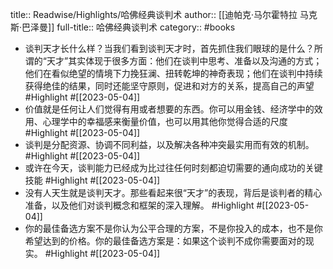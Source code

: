 title:: Readwise/Highlights/哈佛经典谈判术
author:: [[迪帕克·马尔霍特拉 马克斯·巴泽曼]]
full-title:: 哈佛经典谈判术
category:: #books
- 谈判天才长什么样？当我们看到谈判天才时，首先抓住我们眼球的是什么？所谓的“天才”其实体现于很多方面：他们在谈判中思考、准备以及沟通的方式；他们在看似绝望的情境下力挽狂澜、扭转乾坤的神奇表现；他们在谈判中持续获得绝佳的结果，同时还能坚守原则，促进和对方的关系，提高自己的声望 #Highlight #[[2023-05-04]]
- 价值就是任何让人们觉得有用或者想要的东西。你可以用金钱、经济学中的效用、心理学中的幸福感来衡量价值，也可以用其他你觉得合适的尺度 #Highlight #[[2023-05-04]]
- 谈判是分配资源、协调不同利益，以及解决各种冲突最实用而有效的机制。 #Highlight #[[2023-05-04]]
- 或许在今天，谈判能力已经成为比过往任何时刻都迫切需要的通向成功的关键技能 #Highlight #[[2023-05-04]]
- 没有人天生就是谈判天才。那些看起来很“天才”的表现，背后是谈判者的精心准备，以及他们对谈判概念和框架的深入理解。 #Highlight #[[2023-05-04]]
- 你的最佳备选方案不是你认为公平合理的方案，不是你投入的成本，也不是你希望达到的价格。你的最佳备选方案是：如果这个谈判不成你需要面对的现实。 #Highlight #[[2023-05-04]]